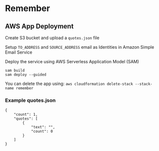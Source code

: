 # Remember

## AWS App Deployment

Create S3 bucket and upload a `quotes.json` file

Setup `TO_ADDRESS` and `SOURCE_ADDRESS` email as Identities in Amazon Simple Email Service 

Deploy the service using AWS Serverless Application Model (SAM)

```
sam build
sam deploy --guided
```

You can delete the app using: `aws cloudformation delete-stack --stack-name remember`

### Example quotes.json

```
{
    "count": 1,
    "quotes": [
        {
            "text": "",
            "count": 0
        }
    ]
}
```